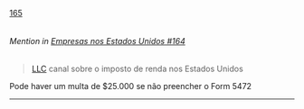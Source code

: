 [165](https://github.com/guilhermeprokisch/ideias/issues/165) 
###### 




 ######  Mention in [Empresas nos Estados Unidos #164](Empresas-nos-Estados-Unidos-#164)  
 > [LLC](LLC) canal sobre o imposto de renda nos Estados Unidos


Pode haver um multa de $25.000 se não preencher o Form 5472

-------------------------------------------------------------------------------

